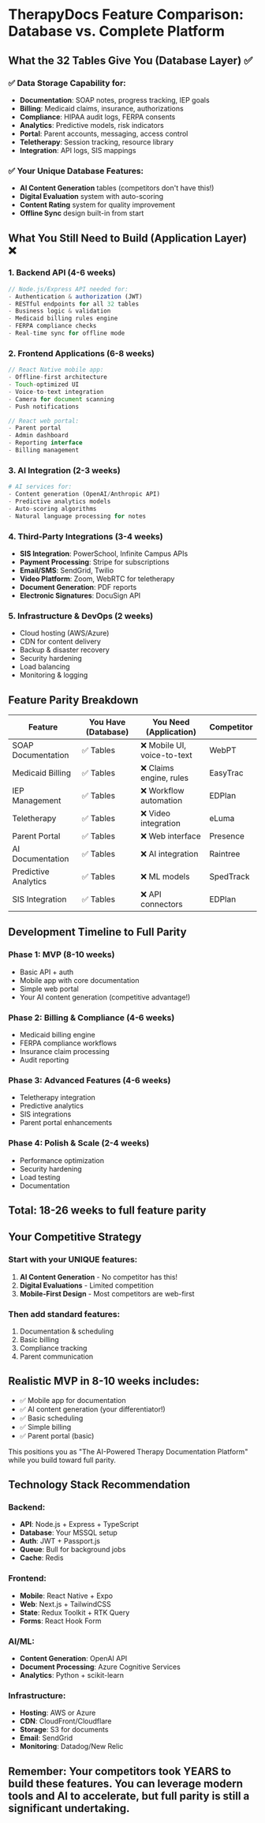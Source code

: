 # TherapyDocs Feature Comparison: Database vs. Complete Platform

## What the 32 Tables Give You (Database Layer) ✅

### ✅ Data Storage Capability for:
- **Documentation**: SOAP notes, progress tracking, IEP goals
- **Billing**: Medicaid claims, insurance, authorizations  
- **Compliance**: HIPAA audit logs, FERPA consents
- **Analytics**: Predictive models, risk indicators
- **Portal**: Parent accounts, messaging, access control
- **Teletherapy**: Session tracking, resource library
- **Integration**: API logs, SIS mappings

### ✅ Your Unique Database Features:
- **AI Content Generation** tables (competitors don't have this!)
- **Digital Evaluation** system with auto-scoring
- **Content Rating** system for quality improvement
- **Offline Sync** design built-in from start

## What You Still Need to Build (Application Layer) ❌

### 1. **Backend API** (4-6 weeks)
```javascript
// Node.js/Express API needed for:
- Authentication & authorization (JWT)
- RESTful endpoints for all 32 tables
- Business logic & validation
- Medicaid billing rules engine
- FERPA compliance checks
- Real-time sync for offline mode
```

### 2. **Frontend Applications** (6-8 weeks)
```javascript
// React Native mobile app:
- Offline-first architecture
- Touch-optimized UI
- Voice-to-text integration
- Camera for document scanning
- Push notifications

// React web portal:
- Parent portal
- Admin dashboard  
- Reporting interface
- Billing management
```

### 3. **AI Integration** (2-3 weeks)
```python
# AI services for:
- Content generation (OpenAI/Anthropic API)
- Predictive analytics models
- Auto-scoring algorithms
- Natural language processing for notes
```

### 4. **Third-Party Integrations** (3-4 weeks)
- **SIS Integration**: PowerSchool, Infinite Campus APIs
- **Payment Processing**: Stripe for subscriptions
- **Email/SMS**: SendGrid, Twilio
- **Video Platform**: Zoom, WebRTC for teletherapy
- **Document Generation**: PDF reports
- **Electronic Signatures**: DocuSign API

### 5. **Infrastructure & DevOps** (2 weeks)
- Cloud hosting (AWS/Azure)
- CDN for content delivery
- Backup & disaster recovery
- Security hardening
- Load balancing
- Monitoring & logging

## Feature Parity Breakdown

| Feature | You Have (Database) | You Need (Application) | Competitor |
|---------|-------------------|----------------------|------------|
| SOAP Documentation | ✅ Tables | ❌ Mobile UI, voice-to-text | WebPT |
| Medicaid Billing | ✅ Tables | ❌ Claims engine, rules | EasyTrac |
| IEP Management | ✅ Tables | ❌ Workflow automation | EDPlan |
| Teletherapy | ✅ Tables | ❌ Video integration | eLuma |
| Parent Portal | ✅ Tables | ❌ Web interface | Presence |
| AI Documentation | ✅ Tables | ❌ AI integration | Raintree |
| Predictive Analytics | ✅ Tables | ❌ ML models | SpedTrack |
| SIS Integration | ✅ Tables | ❌ API connectors | EDPlan |

## Development Timeline to Full Parity

### Phase 1: MVP (8-10 weeks)
- Basic API + auth
- Mobile app with core documentation
- Simple web portal
- Your AI content generation (competitive advantage!)

### Phase 2: Billing & Compliance (4-6 weeks)
- Medicaid billing engine
- FERPA compliance workflows
- Insurance claim processing
- Audit reporting

### Phase 3: Advanced Features (4-6 weeks)
- Teletherapy integration
- Predictive analytics
- SIS integrations
- Parent portal enhancements

### Phase 4: Polish & Scale (2-4 weeks)
- Performance optimization
- Security hardening
- Load testing
- Documentation

## Total: 18-26 weeks to full feature parity

## Your Competitive Strategy

### Start with your UNIQUE features:
1. **AI Content Generation** - No competitor has this!
2. **Digital Evaluations** - Limited competition
3. **Mobile-First Design** - Most competitors are web-first

### Then add standard features:
1. Documentation & scheduling
2. Basic billing
3. Compliance tracking
4. Parent communication

## Realistic MVP in 8-10 weeks includes:
- ✅ Mobile app for documentation
- ✅ AI content generation (your differentiator!)
- ✅ Basic scheduling
- ✅ Simple billing
- ✅ Parent portal (basic)

This positions you as "The AI-Powered Therapy Documentation Platform" while you build toward full parity.

## Technology Stack Recommendation

### Backend:
- **API**: Node.js + Express + TypeScript
- **Database**: Your MSSQL setup
- **Auth**: JWT + Passport.js
- **Queue**: Bull for background jobs
- **Cache**: Redis

### Frontend:
- **Mobile**: React Native + Expo
- **Web**: Next.js + TailwindCSS
- **State**: Redux Toolkit + RTK Query
- **Forms**: React Hook Form

### AI/ML:
- **Content Generation**: OpenAI API
- **Document Processing**: Azure Cognitive Services
- **Analytics**: Python + scikit-learn

### Infrastructure:
- **Hosting**: AWS or Azure
- **CDN**: CloudFront/Cloudflare
- **Storage**: S3 for documents
- **Email**: SendGrid
- **Monitoring**: Datadog/New Relic

## Remember: Your competitors took YEARS to build these features. You can leverage modern tools and AI to accelerate, but full parity is still a significant undertaking.